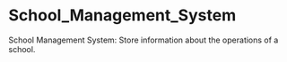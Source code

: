 # School_Management_System
School Management System: Store information about the operations of a school.
